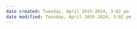 ```yaml
---
date created: Tuesday, April 16th 2024, 3:02 pm
date modified: Tuesday, April 16th 2024, 3:02 pm
---
```

